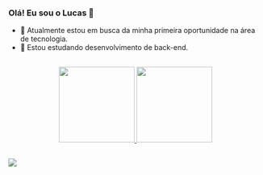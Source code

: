 ### Olá! Eu sou o Lucas 👋
- 🔭 Atualmente estou em busca da minha primeira oportunidade na área de tecnologia.
- 🌱 Estou estudando desenvolvimento de back-end.

##

<div align="center">
  <a href="https://github.com/lucascavalcanti10">
  <img height="150em" src="https://github-readme-stats.vercel.app/api?username=lucascavalcanti10&show_icons=true&theme=radical&include_all_commits=true&count_private=true"/>
  <img height="150em" src="https://github-readme-stats.vercel.app/api/top-langs/?username=lucascavalcanti10&layout=compact&langs_count=7&theme=radical"/>
</div>
    
  ##
  
<div>
  <a href="https://www.linkedin.com/in/lucas-cavalcanti-5716a379/" target="_blank"><img src="https://img.shields.io/badge/-LinkedIn-%230077B5?style=for-the-badge&logo=linkedin&logoColor=white" target="_blank"></a> 
  
  </div>
  
